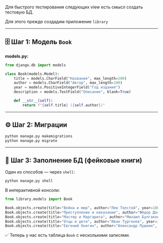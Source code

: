 Для быстрого тестирования следующих view есть смысл создать тестовую БД.

Для этого прежде создадим приложение `library`

---

## 🗄️ Шаг 1: Модель `Book`

**models.py:**

```python
from django.db import models

class Book(models.Model):
    title = models.CharField("Название", max_length=200)
    author = models.CharField("Автор", max_length=100)
    year = models.PositiveIntegerField("Год издания")
    description = models.TextField("Описание", blank=True)

    def __str__(self):
        return f"{self.title} ({self.author})"
```

---

## ⚙️ Шаг 2: Миграции

```bash
python manage.py makemigrations
python manage.py migrate
```

---

## 🧪 Шаг 3: Заполнение БД (фейковые книги)

Один из способов — через `shell`:

```bash
python manage.py shell
```

В интерактивной консоли:

```python
from library.models import Book

Book.objects.create(title="Война и мир", author="Лев Толстой", year=1869, description="Эпический роман.")
Book.objects.create(title="Преступление и наказание", author="Фёдор Достоевский", year=1866, description="Психологический роман.")
Book.objects.create(title="Мастер и Маргарита", author="Михаил Булгаков", year=1967, description="Мистический роман.")
Book.objects.create(title="Отцы и дети", author="Иван Тургенев", year=1862, description="Классический роман о нигилизме.")
Book.objects.create(title="Евгений Онегин", author="Александр Пушкин", year=1833, description="Роман в стихах.")
```

✅ Теперь у нас есть таблица `Book` с несколькими записями.


